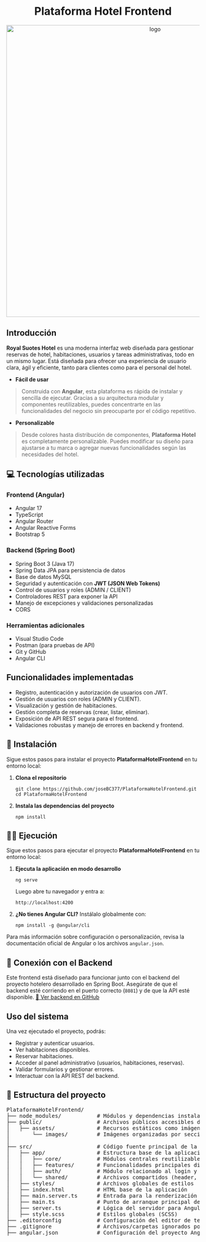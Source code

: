 <h1 align="center">Plataforma Hotel Frontend</h1>

<!-- Imagen central -->
<p align="center">
  <img src="https://github.com/user-attachments/assets/11392368-7809-4645-a0d9-7172cd600b0c" alt="logo" width="760"/>
</p>

<h2>Introducción</h2>
<p>
  <strong>Royal Suotes Hotel</strong> es una moderna interfaz web diseñada para gestionar reservas de hotel, habitaciones, usuarios y tareas administrativas, todo en un mismo lugar. Está diseñada para ofrecer una experiencia de usuario clara, ágil y eficiente, tanto para clientes como para el personal del hotel.
</p>

<ul>
  <li><strong>Fácil de usar</strong></li>
</ul>
<blockquote>
  Construida con <strong>Angular</strong>, esta plataforma es rápida de instalar y sencilla de ejecutar. Gracias a su arquitectura modular y componentes reutilizables, puedes concentrarte en las funcionalidades del negocio sin preocuparte por el código repetitivo.
</blockquote>

<ul>
  <li><strong>Personalizable</strong></li>
</ul>
<blockquote>
  Desde colores hasta distribución de componentes, <strong>Plataforma Hotel</strong> es completamente personalizable. Puedes modificar su diseño para ajustarse a tu marca o agregar nuevas funcionalidades según las necesidades del hotel.
</blockquote>

## 💻 Tecnologías utilizadas

### Frontend (Angular)
- Angular 17
- TypeScript
- Angular Router
- Angular Reactive Forms
- Bootstrap 5 

### Backend (Spring Boot) 
- Spring Boot 3 (Java 17)
- Spring Data JPA para persistencia de datos
- Base de datos MySQL
- Seguridad y autenticación con **JWT (JSON Web Tokens)**
- Control de usuarios y roles (ADMIN / CLIENT)
- Controladores REST para exponer la API
- Manejo de excepciones y validaciones personalizadas
- CORS

### Herramientas adicionales
- Visual Studio Code
- Postman (para pruebas de API)
- Git y GitHub
- Angular CLI


<h2> Funcionalidades implementadas</h2>

- Registro, autenticación y autorización de usuarios con JWT.
- Gestión de usuarios con roles (ADMIN y CLIENT).
- Visualización y gestión de habitaciones.
- Gestión completa de reservas (crear, listar, eliminar).
- Exposición de API REST segura para el frontend.
- Validaciones robustas y manejo de errores en backend y frontend.


<h2>🚀 Instalación</h2>
<p>
  Sigue estos pasos para instalar el proyecto <strong>PlataformaHotelFrontend</strong> en tu entorno local:
</p>

<ol>
  <li>
    <p><strong>Clona el repositorio</strong></p>
    <pre><code>git clone https://github.com/joseBC377/PlataformaHotelFrontend.git
cd PlataformaHotelFrontend</code></pre>
  </li>

  <li>
    <p><strong>Instala las dependencias del proyecto</strong></p>
    <pre><code>npm install</code></pre>
  </li>
  </ol>
<h2>🏃‍♂️ Ejecución</h2>

<p>
  Sigue estos pasos para ejecutar el proyecto <strong>PlataformaHotelFrontend</strong> en tu entorno local:
</p>

<ol>
  <li>
    <p><strong>Ejecuta la aplicación en modo desarrollo</strong></p>
    <pre><code>ng serve</code></pre>
    <p>Luego abre tu navegador y entra a:</p>
    <pre><code>http://localhost:4200</code></pre>
  </li>

  <li>
    <p><strong>¿No tienes Angular CLI?</strong> Instálalo globalmente con:</p>
    <pre><code>npm install -g @angular/cli</code></pre>
  </li>
</ol>

<p>
  Para más información sobre configuración o personalización, revisa la documentación oficial de Angular o los archivos <code>angular.json</code>.
</p>


## 🔄 Conexión con el Backend
Este frontend está diseñado para funcionar junto con el backend del proyecto hotelero desarrollado en Spring Boot.
Asegúrate de que el backend esté corriendo en el puerto correcto (`8081`) y de que la API esté disponible.
[🔗 Ver backend en GitHub](https://github.com/joseBC377/PlataformaHotel)


<h2> Uso del sistema</h2>
<p>Una vez ejecutado el proyecto, podrás:</p>
<ul>
  <li>Registrar y autenticar usuarios.</li>
  <li>Ver habitaciones disponibles.</li>
  <li>Reservar habitaciones.</li>
  <li>Acceder al panel administrativo (usuarios, habitaciones, reservas).</li>
  <li>Validar formularios y gestionar errores.</li>
  <li>Interactuar con la API REST del backend.</li>
</ul>

<h2>📁 Estructura del proyecto</h2>

<pre>
PlataformaHotelFrontend/
├── node_modules/           # Módulos y dependencias instaladas por npm
├── public/                 # Archivos públicos accesibles directamente por el navegador
│   ├── assets/             # Recursos estáticos como imágenes
│       └── images/         # Imágenes organizadas por sección (contactos, login, etc.)
│   
├── src/                    # Código fuente principal de la aplicación
│   ├── app/                # Estructura base de la aplicación Angular
│   │   ├── core/           # Módulos centrales reutilizables (autenticación, servicios base)
│   │   ├── features/       # Funcionalidades principales divididas por dominio
│   │   ├── auth/           # Módulo relacionado al login y autenticación
│   │   └── shared/         # Archivos compartidos (header, estilos, foooter)
│   ├── styles/             # Archivos globales de estilos
│   ├── index.html          # HTML base de la aplicación
│   ├── main.server.ts      # Entrada para la renderización en servidor (SSR)
│   ├── main.ts             # Punto de arranque principal de la aplicación
│   ├── server.ts           # Lógica del servidor para Angular Universal
│   ├── style.scss          # Estilos globales (SCSS)
├── .editorconfig           # Configuración del editor de texto
├── .gitignore              # Archivos/carpetas ignorados por Git
├── angular.json            # Configuración del proyecto Angular
</pre>







